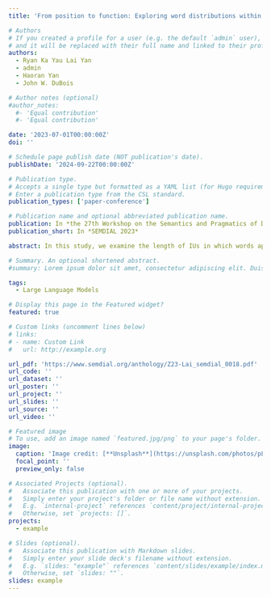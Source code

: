 ```yaml
---
title: 'From position to function: Exploring word distributions within intonation units in American English conversation'

# Authors
# If you created a profile for a user (e.g. the default `admin` user), write the username (folder name) here
# and it will be replaced with their full name and linked to their profile.
authors:
  - Ryan Ka Yau Lai Yan
  - admin
  - Haoran Yan
  - John W. DuBois

# Author notes (optional)
#author_notes:
  #- 'Equal contribution'
  #- 'Equal contribution'

date: '2023-07-01T00:00:00Z'
doi: ''

# Schedule page publish date (NOT publication's date).
publishDate: '2024-09-22T00:00:00Z'

# Publication type.
# Accepts a single type but formatted as a YAML list (for Hugo requirements).
# Enter a publication type from the CSL standard.
publication_types: ['paper-conference']

# Publication name and optional abbreviated publication name.
publication: In *the 27th Workshop on the Semantics and Pragmatics of Dialogue*
publication_short: In *SEMDIAL 2023*

abstract: In this study, we examine the length of IUs in which words appear and position of words within IUs in the Santa Barbara Corpus of Spoken American English (DuBois et al. 2000), which is manually annotated for IUs based on acoustic cues (DuBois 1992). We find strong systematicity in word distributions across the lexicon, modellable with simple probabilistic models.

# Summary. An optional shortened abstract.
#summary: Lorem ipsum dolor sit amet, consectetur adipiscing elit. Duis posuere tellus ac convallis placerat. Proin tincidunt magna sed ex sollicitudin condimentum.

tags:
  - Large Language Models

# Display this page in the Featured widget?
featured: true

# Custom links (uncomment lines below)
# links:
# - name: Custom Link
#   url: http://example.org

url_pdf: 'https://www.semdial.org/anthology/Z23-Lai_semdial_0018.pdf'
url_code: ''
url_dataset: ''
url_poster: ''
url_project: ''
url_slides: ''
url_source: ''
url_video: ''

# Featured image
# To use, add an image named `featured.jpg/png` to your page's folder.
image:
  caption: 'Image credit: [**Unsplash**](https://unsplash.com/photos/pLCdAaMFLTE)'
  focal_point: ''
  preview_only: false

# Associated Projects (optional).
#   Associate this publication with one or more of your projects.
#   Simply enter your project's folder or file name without extension.
#   E.g. `internal-project` references `content/project/internal-project/index.md`.
#   Otherwise, set `projects: []`.
projects:
  - example

# Slides (optional).
#   Associate this publication with Markdown slides.
#   Simply enter your slide deck's filename without extension.
#   E.g. `slides: "example"` references `content/slides/example/index.md`.
#   Otherwise, set `slides: ""`.
slides: example
---
```

